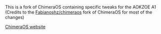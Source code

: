 This is a fork of ChimeraOS containing specific tweaks for the AOKZOE A1 
(Credits to the [Fabianoshz/chimeraos](https://github.com/Fabianoshz/chimeraos) fork of ChimeraOS for most of the changes)

[ChimeraOS website](https://chimeraos.org)
